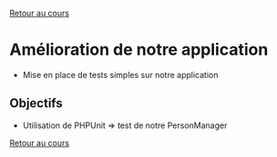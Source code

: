 [Retour au cours](../cours.md)

# Amélioration de notre application

* Mise en place de tests simples sur notre application

## Objectifs

* Utilisation de PHPUnit => test de notre PersonManager

[Retour au cours](../cours.md)
